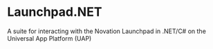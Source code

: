 # Launchpad.NET
A suite for interacting with the Novation Launchpad in .NET/C# on the Universal App Platform (UAP)
